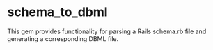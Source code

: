 # schema_to_dbml
This gem provides functionality for parsing a Rails schema.rb file and generating a corresponding DBML file.
